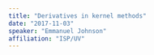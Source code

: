 ```yaml
---
title: "Derivatives in kernel methods"
date: "2017-11-03"
speaker: "Emmanuel Johnson"
affiliation: "ISP/UV"
---
```

